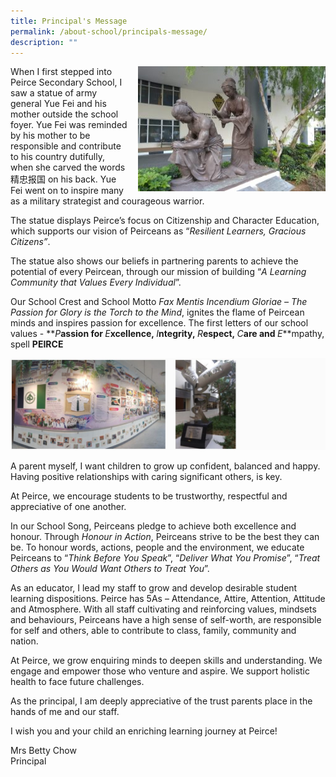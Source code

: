 ```yaml
---
title: Principal's Message
permalink: /about-school/principals-message/
description: ""
---
```

<img src="/images/Yue-Fei-300x225.jpg" style="width:300px;height:200px;margin-left:15px;" align="right">

When I first stepped into Peirce Secondary School, I saw a statue of army general Yue Fei and his mother outside the school foyer. Yue Fei was reminded by his mother to be responsible and contribute to his country dutifully, when she carved the words 精忠报国 on his back. Yue Fei went on to inspire many as a military strategist and courageous warrior.

The statue displays Peirce’s focus on Citizenship and Character Education, which supports our vision of Peirceans as “_Resilient Learners, Gracious Citizens”_.

The statue also shows our beliefs in partnering parents to achieve the potential of every Peircean, through our mission of building “_A Learning Community that Values Every Individual_”.

Our School Crest and School Motto&nbsp;_Fax Mentis Incendium Gloriae – The Passion for Glory is the Torch to the Mind_, ignites the flame of Peircean minds and inspires passion for excellence. The first letters of our school values -&nbsp;**_P_**assion for&nbsp;**_E_**xcellence,&nbsp;**_I_**ntegrity,&nbsp;**_R_**espect,&nbsp;**_C_**are and&nbsp;**_E_**mpathy, spell&nbsp;**PEIRCE**

![](/images/principalsmessage.jpg)

A parent myself, I want children to grow up confident, balanced and happy. Having positive relationships with caring significant others, is key.&nbsp;

At Peirce, we encourage students to be trustworthy, respectful and appreciative of one another.&nbsp;

In our School Song, Peirceans pledge to achieve both excellence and honour. Through&nbsp;_Honour in Action_, Peirceans strive to be the best they can be. To honour words, actions, people and the environment, we educate Peirceans to “_Think Before You Speak_”, “_Deliver What You Promise_”, “_Treat Others as You Would Want Others to Treat You_”.&nbsp;

As an educator, I lead my staff to grow and develop desirable student learning dispositions. Peirce has 5As – Attendance, Attire, Attention, Attitude and Atmosphere. With all staff cultivating and reinforcing values, mindsets and behaviours, Peirceans have a high sense of self-worth, are responsible for self and others, able to contribute to class, family, community and nation.

At Peirce, we grow enquiring minds to deepen skills and understanding. We engage and empower those who venture and aspire. We support holistic health to face future challenges.&nbsp;

As the principal, I am deeply appreciative of the trust parents place in the hands of me and our staff.&nbsp;

I wish you and your child an enriching learning journey at Peirce!&nbsp;

Mrs Betty Chow   
Principal